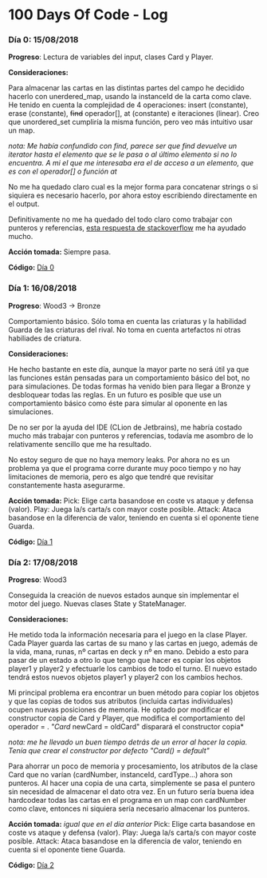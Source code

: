 # 100 Days Of Code - Log

### Día 0: 15/08/2018

**Progreso**: Lectura de variables del input, clases Card y Player.

**Consideraciones:** 

Para almacenar las cartas en las distintas partes del campo he decidido hacerlo con unerdered_map, usando la instanceId de la carta como clave. He tenido en cuenta la complejidad de 4 operaciones: insert (constante), erase (constante), ~~find~~ operador[], at (constante) e iteraciones (linear). Creo que unordered_set cumpliría la misma función, pero veo más intuitivo usar un map.

*nota: Me había confundido con find, parece ser que find devuelve un iterator hasta el elemento que se le pasa o al último elemento si no lo encuentra. A mi el que me interesaba era el de acceso a un elemento, que es con el operador[] o función at*


No me ha quedado claro cual es la mejor forma para concatenar strings o si siquiera es necesario hacerlo, por ahora estoy escribiendo directamente en el output.

Definitivamente no me ha quedado del todo claro como trabajar con punteros y referencias, [esta respuesta de stackoverflow](https://stackoverflow.com/a/28778902) me ha ayudado mucho.

**Acción tomada:** Siempre pasa.

**Código:** [Día 0](https://github.com/Orzzet/codingame/commit/82b3a4a1b842aa9e96c367c0fcf2512f38c8aa03)

### Día 1: 16/08/2018

**Progreso**: 
Wood3 -> Bronze

Comportamiento básico. Sólo toma en cuenta las criaturas y la habilidad Guarda de las criaturas del rival. No toma en cuenta artefactos ni otras habiliades de criatura.

**Consideraciones:** 

He hecho bastante en este día, aunque la mayor parte no será útil ya que las funciones están pensadas para un comportamiento básico del bot, no para simulaciones. De todas formas ha venido bien para llegar a Bronze y desbloquear todas las reglas. En un futuro es posible que use un comportamiento básico como éste para simular al oponente en las simulaciones.

De no ser por la ayuda del IDE (CLion de Jetbrains), me habría costado mucho más trabajar con punteros y referencias, todavía me asombro de lo relativamente sencillo que me ha resultado.

No estoy seguro de que no haya memory leaks. Por ahora no es un problema ya que el programa corre durante muy poco tiempo y no hay limitaciones de memoria, pero es algo que tendré que revisitar constantemente hasta asegurarme.

**Acción tomada:** 
Pick: Elige carta basandose en coste vs ataque y defensa (valor). 
Play: Juega la/s carta/s con mayor coste posible. 
Attack: Ataca basandose en la diferencia de valor, teniendo en cuenta si el oponente tiene Guarda.

**Código:** [Día 1](https://github.com/Orzzet/codingame/commit/f663dbbf2f61b2e010c99692dde0d9e4481aebc1)

### Día 2: 17/08/2018

**Progreso**:
Wood3

Conseguida la creación de nuevos estados aunque sin implementar el motor del juego. Nuevas clases State y StateManager.

**Consideraciones:**

He metido toda la información necesaria para el juego en la clase Player. Cada Player guarda las cartas de su mano y las cartas en juego, además de la vida, mana, runas, nº cartas en deck y nº en mano. Debido a esto para pasar de un estado a otro lo que tengo que hacer es copiar los objetos player1 y player2 y efectuarle los cambios de todo el turno. El nuevo estado tendrá estos nuevos objetos player1 y player2 con los cambios hechos.

Mi principal problema era encontrar un buen método para copiar los objetos y que las copias de todos sus atributos (incluida cartas individuales) ocupen nuevas posiciones de memoria. He optado por modificar el constructor copia de Card y Player, que modifica el comportamiento del operador = . *"Card* newCard = oldCard" disparará el constructor copia*

*nota: me he llevado un buen tiempo detrás de un error al hacer la copia. Tenía que crear el constructor por defecto "Card() = default"*

Para ahorrar un poco de memoria y procesamiento, los atributos de la clase Card que no varían (cardNumber, instanceId, cardType...) ahora son punteros. Al hacer una copia de una carta, simplemente se pasa el puntero sin necesidad de almacenar el dato otra vez. En un futuro sería buena idea hardcodear todas las cartas en el programa en un map con cardNumber como clave, entonces ni siquiera sería necesario almacenar los punteros.

**Acción tomada:** *igual que en el día anterior*
Pick: Elige carta basandose en coste vs ataque y defensa (valor). 
Play: Juega la/s carta/s con mayor coste posible. 
Attack: Ataca basandose en la diferencia de valor, teniendo en cuenta si el oponente tiene Guarda.

**Código:** [Día 2](https://github.com/Orzzet/codingame/commit/3b3017de6a0003024920cdb3a9db2ad8974bc0d0)
